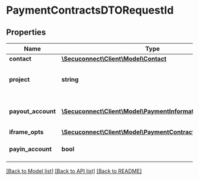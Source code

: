 # PaymentContractsDTORequestId

## Properties
Name | Type | Description | Notes
------------ | ------------- | ------------- | -------------
**contact** | [**\Secuconnect\Client\Model\Contact**](Contact.md) | Contact | 
**project** | **string** | Name of the project (must be unique) | 
**payout_account** | [**\Secuconnect\Client\Model\PaymentInformation**](PaymentInformation.md) | Merchants bank account for the payout | 
**iframe_opts** | [**\Secuconnect\Client\Model\PaymentContractsDTOIFrameOpts**](PaymentContractsDTOIFrameOpts.md) | IFrame opts | 
**payin_account** | **bool** | Pay in account | [default to false]

[[Back to Model list]](../README.md#documentation-for-models) [[Back to API list]](../README.md#documentation-for-api-endpoints) [[Back to README]](../README.md)


